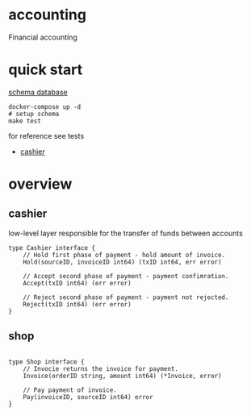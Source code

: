 # accounting
Financial accounting


# quick start

[schema database](schema.sql)

``` shell
docker-compose up -d
# setup schema
make test
```

for reference see tests 
* [cashier](cashier_pg_test.go)

# overview

## cashier

low-level layer responsible for the transfer of funds between accounts

```golang
type Cashier interface {
	// Hold first phase of payment - hold amount of invoice.
	Hold(sourceID, invoiceID int64) (txID int64, err error)

	// Accept second phase of payment - payment confimration.
	Accept(txID int64) (err error)

	// Reject second phase of payment - payment not rejected.
	Reject(txID int64) (err error)
}

```

## shop

```golang

type Shop interface {
	// Invocie returns the invoice for payment.
	Invoice(orderID string, amount int64) (*Invoice, error)

	// Pay payment of invoice.
	Pay(invoiceID, sourceID int64) error
}
```